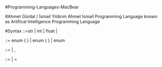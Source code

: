 ﻿#Programming-Languages-MacBear

#Ahmet Gürdal / İsmail Yıldırım
Ahmet İsmail Programming Language known as Artifical Intelligence Programming Language

#Syntax
<type-specifier> ::=str
                   | int
                   | float
                   | <enum-specifier>

<enum-specifier> ::= enum <identifier> { <enumerator-list> }
                   | enum { <enumerator-list> }
                   | enum <identifier>

<enumerator-list> ::= <enumerator>
                    | <enumerator-list> , <enumerator>

<enumerator> ::= <identifier>
               | <identifier> = <constant-expression>


